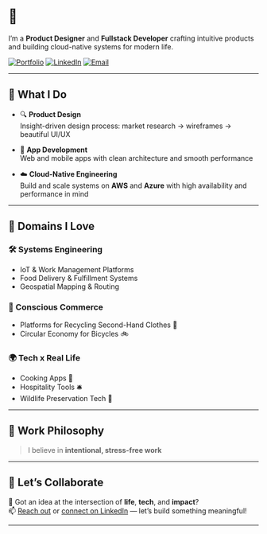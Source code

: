<!-- Banner Image (Optional) -->
<!-- ![Banner](https://yourdomain.com/banner.png) -->

# 👋 

I’m a **Product Designer** and **Fullstack Developer** crafting intuitive products and building cloud-native systems for modern life.

[![Portfolio](https://img.shields.io/badge/Portfolio-View-informational?style=flat&logo=google-chrome&color=4AB197)](https://yourportfolio.com)
[![LinkedIn](https://img.shields.io/badge/LinkedIn-Connect-blue?style=flat&logo=linkedin)]([https://linkedin.com/in/yourprofile](https://www.linkedin.com/in/imad-rajwani-423a12102/))
[![Email](https://img.shields.io/badge/Email-Say%20Hi!-red?style=flat&logo=gmail)](mailto:imadrajwani@gmail.com)

---

## 🎯 What I Do

- 🔍 **Product Design**  
  Insight-driven design process: market research → wireframes → beautiful UI/UX

- 📱 **App Development**  
  Web and mobile apps with clean architecture and smooth performance

- ☁️ **Cloud-Native Engineering**  
  Build and scale systems on **AWS** and **Azure** with high availability and performance in mind

---

## 🔬 Domains I Love

### 🛠️ Systems Engineering  
- IoT & Work Management Platforms  
- Food Delivery & Fulfillment Systems  
- Geospatial Mapping & Routing

### 🛒 Conscious Commerce  
- Platforms for Recycling Second-Hand Clothes 👗  
- Circular Economy for Bicycles 🚲

### 🌍 Tech x Real Life  
- Cooking Apps 🍳  
- Hospitality Tools 🛎️  
- Wildlife Preservation Tech 🐘

---

## 🌱 Work Philosophy

> I believe in **intentional, stress-free work**

---

## 🧩 Let’s Collaborate

💬 Got an idea at the intersection of **life**, **tech**, and **impact**?  
📫 [Reach out](mailto:youremail@example.com) or [connect on LinkedIn](https://linkedin.com/in/yourprofile) — let’s build something meaningful!

---

<!-- Optional: Add fun image or gif -->
<!-- <img src="https://yourdomain.com/fun-illustration.gif" width="100%" alt="Work with purpose"> -->

